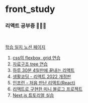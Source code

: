 # front_study
### 리액트 공부중 👩🏻‍💻
<br>

[학습 일지 노션 페이지](#https://www.notion.so/eeeyooon/Front-end-ee21695e15b54c87b5dedc9ab32b5d25)
<br>


1. [css의 flexbox, grid 연습](#https://github.com/eeeyooon/front_study/tree/main/css)
2. [자료구조 tree 연습](#https://github.com/eeeyooon/front_study/tree/main/tree_sample)
3. [하루 30분 4일만에 끝내는 리액트](#https://github.com/eeeyooon/front_study/tree/main/react_test)
4. [생활코딩 - 리액트 2022 개정판](#https://github.com/eeeyooon/front_study/tree/main/react-app)
5. [인프런 - 처음 만난 리액트(React)](#https://github.com/eeeyooon/front_study/tree/main/react_inflern)
6. [리액트로 구현한 미니 블로그 프로젝트](#https://github.com/eeeyooon/front_study/tree/main/mini_blog_project)
7. [Next.js 튜토리얼 실습](#https://github.com/eeeyooon/front_study/tree/main/nextjs-blog) 

